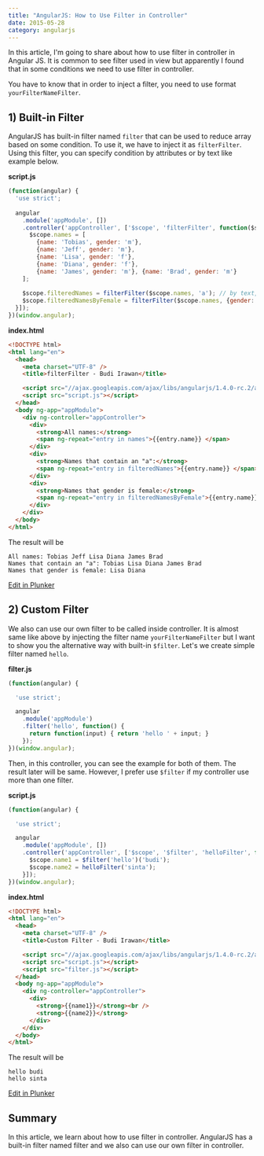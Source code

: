 ```yaml
---
title: "AngularJS: How to Use Filter in Controller"
date: 2015-05-28
category: angularjs
---
```


In this article, I'm going to share about how to use filter in controller in Angular JS. It is common to see filter used in view but apparently I found that in some conditions we need to use filter in controller.

You have to know that in order to inject a filter, you need to use format `yourFilterNameFilter`.

## 1) Built-in Filter

AngularJS has built-in filter named `filter` that can be used to reduce array based on some condition. To use it, we have to inject it as `filterFilter`. Using this filter, you can specify condition by attributes or by text like example below.

**script.js** 
```js
(function(angular) { 
  'use strict'; 
  
  angular
    .module('appModule', [])
    .controller('appController', ['$scope', 'filterFilter', function($scope, filterFilter) { 
      $scope.names = [ 
        {name: 'Tobias', gender: 'm'}, 
        {name: 'Jeff', gender: 'm'}, 
        {name: 'Lisa', gender: 'f'}, 
        {name: 'Diana', gender: 'f'}, 
        {name: 'James', gender: 'm'}, {name: 'Brad', gender: 'm'} 
    ]; 
    
    $scope.filteredNames = filterFilter($scope.names, 'a'); // by text, it will check inside name and gender 
    $scope.filteredNamesByFemale = filterFilter($scope.names, {gender: 'f'}); // by attribute 
  }]); 
})(window.angular); 
```

**index.html**
```html
<!DOCTYPE html>
<html lang="en">
  <head>
    <meta charset="UTF-8" />
    <title>filterFilter - Budi Irawan</title>

    <script src="//ajax.googleapis.com/ajax/libs/angularjs/1.4.0-rc.2/angular.min.js"></script>
    <script src="script.js"></script>
  </head>
  <body ng-app="appModule">
    <div ng-controller="appController">
      <div>
        <strong>All names:</strong>
        <span ng-repeat="entry in names">{{entry.name}} </span>
      </div>
      <div>
        <strong>Names that contain an "a":</strong>
        <span ng-repeat="entry in filteredNames">{{entry.name}} </span>
      </div>
      <div>
        <strong>Names that gender is female:</strong>
        <span ng-repeat="entry in filteredNamesByFemale">{{entry.name}} </span>
      </div>
    </div>
  </body>
</html>
```

The result will be

```text
All names: Tobias Jeff Lisa Diana James Brad
Names that contain an "a": Tobias Lisa Diana James Brad
Names that gender is female: Lisa Diana
```

[Edit in Plunker](http://plnkr.co/edit/52xiJxC1EVxP19M3lJ1d?p=preview)

## 2) Custom Filter

We also can use our own filter to be called inside controller. It is almost same like above by injecting the filter name `yourFilterNameFilter` but I want to show you the alternative way with built-in `$filter`. Let's we create simple filter named `hello`.

**filter.js** 
```js
(function(angular) {

  'use strict';

  angular
    .module('appModule') 
    .filter('hello', function() { 
      return function(input) { return 'hello ' + input; } 
    });
})(window.angular); 
```

Then, in this controller, you can see the example for both of them. The result later will be same. However, I prefer use `$filter` if my controller use more than one filter.

**script.js**
```js
(function(angular) {

  'use strict';

  angular
    .module('appModule', [])
    .controller('appController', ['$scope', '$filter', 'helloFilter', function($scope, $filter, helloFilter) { 
      $scope.name1 = $filter('hello')('budi'); 
      $scope.name2 = helloFilter('sinta'); 
    }]); 
})(window.angular); 
```

**index.html** 
```html
<!DOCTYPE html>
<html lang="en">
  <head>
    <meta charset="UTF-8" />
    <title>Custom Filter - Budi Irawan</title>

    <script src="//ajax.googleapis.com/ajax/libs/angularjs/1.4.0-rc.2/angular.min.js"></script>
    <script src="script.js"></script>
    <script src="filter.js"></script>
  </head>
  <body ng-app="appModule">
    <div ng-controller="appController">
      <div>
        <strong>{{name1}}</strong><br />
        <strong>{{name2}}</strong>
      </div>
    </div>
  </body>
</html>
```

The result will be
```text
hello budi
hello sinta
```

[Edit in Plunker](http://plnkr.co/edit/XMZl0MPE7frHKiXyPzCi?p=preview)

## Summary

In this article, we learn about how to use filter in controller. AngularJS has a built-in filter named filter and we also can use our own filter in controller.
